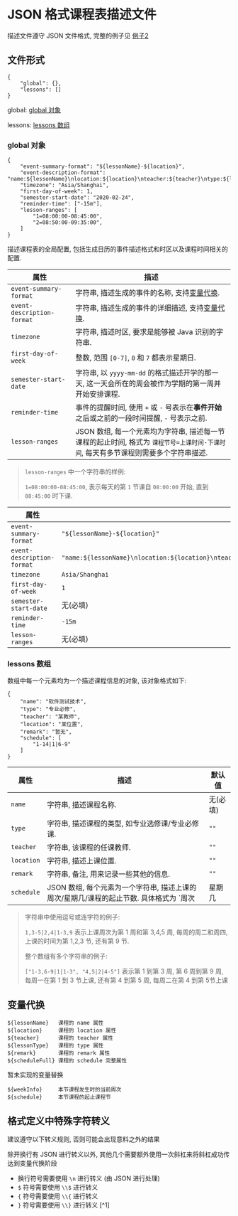 # JSON 格式课程表描述文件

描述文件遵守 JSON 文件格式, 完整的例子见 [例子2](/doc/example/e2/e2.json)

## 文件形式

```
{
    "global": {},
    "lessons": []
}
```

global: [global 对象](#global-对象)

lessons: [lessons 数组](#lessons-数组)

### global 对象

```
{
    "event-summary-format": "${lessonName}-${location}",
    "event-description-format": "name:${lessonName}\nlocation:${location}\nteacher:${teacher}\ntype:${lessonType}\nremark:${remark}\nschedule:${scheduleFull}",
    "timezone": "Asia/Shanghai",
    "first-day-of-week": 1,
    "semester-start-date": "2020-02-24",
    "reminder-time": ["-15m"],
    "lesson-ranges": [
        "1=08:00:00-08:45:00",
        "2=08:50:00-09:35:00",
    ]
}
```

描述课程表的全局配置, 包括生成日历的事件描述格式和时区以及课程时间相关的配置.

|属性|描述|
|---|---|
| `event-summary-format` | 字符串, 描述生成的事件的名称, 支持[变量代换](#变量代换).|
| `event-description-format` | 字符串, 描述生成的事件的详细描述, 支持[变量代换](#变量代换).
| `timezone` | 字符串, 描述时区, 要求是能够被 Java 识别的字符串.|
| `first-day-of-week` | 整数, 范围 `[0-7]`, `0` 和 `7` 都表示星期日.|
| `semester-start-date` | 字符串, 以 `yyyy-mm-dd` 的格式描述开学的那一天, 这一天会所在的周会被作为学期的第一周并开始安排课程.|
| `reminder-time` | 事件的提醒时间, 使用 `+` 或 `-` 号表示在**事件开始**之后或之前的一段时间提醒, `-` 号表示之前.|
| `lesson-ranges` | JSON 数组, 每一个元素均为字符串, 描述每一节课程的起止时间, 格式为 `课程节号=上课时间-下课时间`, 每天有多节课程则需要多个字符串描述.|

> `lesson-ranges` 中一个字符串的样例:
> 
> `1=08:00:00-08:45:00`, 表示每天的第 `1` 节课自 `08:00:00` 开始, 直到 `08:45:00` 时下课.

|属性|默认值|
|---|---|
|`event-summary-format`|`"${lessonName}-${location}"`|
|`event-description-format`|`"name:${lessonName}\nlocation:${location}\nteacher:${teacher}\ntype:${lessonType}\nremark:${remark}\nschedule:${scheduleFull}"`|
|`timezone`|`Asia/Shanghai`|
|`first-day-of-week`|`1`|
|`semester-start-date`|无(必填)|
|`reminder-time`|`-15m`|
|`lesson-ranges`|无(必填)|

### lessons 数组

数组中每一个元素均为一个描述课程信息的对象, 该对象格式如下:

```
{
    "name": "软件测试技术",
    "type": "专业必修",
    "teacher": "某教师",
    "location": "某位置",
    "remark": "暂无",
    "schedule": [
        "1-14|1|6-9"
    ]
}
```
|属性|描述|默认值|
|---|---|---|
| `name` | 字符串, 描述课程名称.|无(必填)|
| `type` | 字符串, 描述课程的类型, 如专业选修课/专业必修课.|`""`|
| `teacher` | 字符串, 该课程的任课教师.|`""`|
| `location` | 字符串, 描述上课位置.|`""`|
| `remark` | 字符串, 备注, 用来记录一些其他的信息.|`""`|
| `schedule` | JSON 数组, 每个元素为一个字符串, 描述上课的周次/星期几/课程的起止节数. 具体格式为 `周次|星期几|课程起止节数` , 三个区域分别可以使用逗号分隔符表示单独添加, 或使用连字符表示范围. 字符串可以有多个, 描述多个不同的规则.|无(必填)

> 字符串中使用逗号或连字符的例子:
> 
>  `1,3-5|2,4|1-3,9` 表示上课周次为第 1 周和第 3,4,5 周, 每周的周二和周四, 上课的时间为第 1,2,3 节, 还有第 9 节.
>
> 整个数组有多个字符串的例子:
>
> `["1-3,6-9|1|1-3", "4,5|2|4-5"]` 表示第 1 到第 3 周, 第 6 周到第 9 周, 每周一在第 1 到 3 节上课, 还有第 4 到第 5 周, 每周二在第 4 到第 5节上课

## 变量代换

```
${lessonName}   课程的 name 属性
${location}     课程的 location 属性
${teacher}      课程的 teacher 属性
${lessonType}   课程的 type 属性
${remark}       课程的 remark 属性
${scheduleFull} 课程的 schedule 完整属性
```

暂未实现的变量替换

```
${weekInfo}     本节课程发生时的当前周次
${schedule}     本节课程的起止课程节
````

## 格式定义中特殊字符转义

建议遵守以下转义规则, 否则可能会出现意料之外的结果

除开换行有 JSON 进行转义以外, 其他几个需要额外使用一次斜杠来将斜杠成功传达到变量代换阶段

- 换行符号需要使用 `\n` 进行转义 (由 JSON 进行处理)
- `$` 符号需要使用 `\\$` 进行转义
- `{` 符号需要使用 `\\{` 进行转义
- `}` 符号需要使用 `\\}` 进行转义 [^1]
